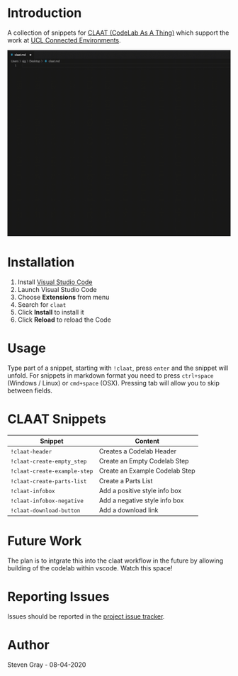 # Introduction

A collection of snippets for [CLAAT (CodeLab As A Thing)](https://github.com/googlecodelabs/tools) which support the work at [UCL Connected Environments](https://www.connected-environments.org).

![Overview Preview](https://github.com/ucl-casa-ce/claat-snippets-vscode/blob/master/img/overview.gif)

# Installation

1. Install [Visual Studio Code](https://code.visualstudio.com)
2. Launch Visual Studio Code
3. Choose **Extensions** from menu
4. Search for `claat`
5. Click **Install** to install it
6. Click **Reload** to reload the Code

# Usage

Type part of a snippet, starting with `!claat`, press `enter` and the snippet will unfold. For snippets in markdown format you need to press `ctrl+space` (Windows / Linux) or `cmd+space` (OSX).  Pressing tab will allow you to skip between fields. 

# CLAAT Snippets

| Snippet | Content |
| ------- | ------- |
| `!claat-header` | Creates a Codelab Header |
| `!claat-create-empty_step` | Create an Empty Codelab Step |
| `!claat-create-example-step` | Create an Example Codelab Step |
| `!claat-create-parts-list` | Create a Parts List |
| `!claat-infobox` | Add a positive style info box |
| `!claat-infobox-negative` | Add a negative style info box |
| `!claat-download-button` | Add a download link |


# Future Work

The plan is to intgrate this into the claat workflow in the future by allowing building of the codelab within vscode.  Watch this space!

# Reporting Issues

Issues should be reported in the [project issue tracker](https://github.com/ucl-casa-ce/claat-snippets-vscode/issues).

# Author

Steven Gray - 08-04-2020